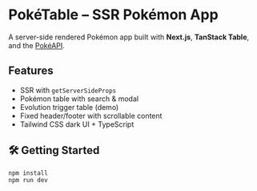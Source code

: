 # PokéTable – SSR Pokémon App 

A server-side rendered Pokémon app built with **Next.js**, **TanStack Table**, and the [PokéAPI](https://pokeapi.co/).

## Features

- SSR with `getServerSideProps`
- Pokémon table with search & modal
- Evolution trigger table (demo)
- Fixed header/footer with scrollable content
- Tailwind CSS dark UI + TypeScript

## 🛠 Getting Started

```bash
npm install
npm run dev
